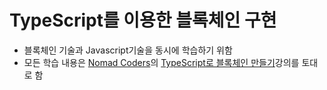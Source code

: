 # TypeScript를 이용한 블록체인 구현
- 블록체인 기술과 Javascript기술을 동시에 학습하기 위함
- 모든 학습 내용은 [Nomad Coders](https://academy.nomadcoders.co)의 [TypeScript로 블록체인 만들기](https://www.youtube.com/watch?v=7wAhwv2Rbxw)강의를 토대로 함